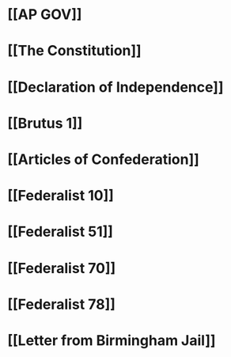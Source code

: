 # [[AP GOV]]

# [[The Constitution]]

# [[Declaration of Independence]]

# [[Brutus 1]]

# [[Articles of Confederation]]

# [[Federalist 10]]

# [[Federalist 51]]

# [[Federalist 70]]

# [[Federalist 78]]

# [[Letter from Birmingham Jail]]